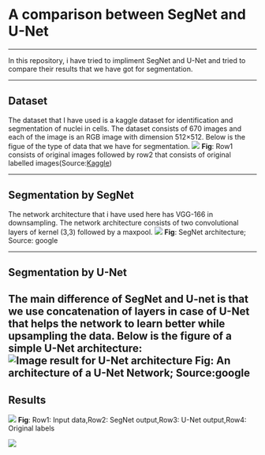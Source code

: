 # A comparison between SegNet and U-Net
---

In this repository, i have tried to impliment SegNet and U-Net and  tried to compare their results that we have got for segmentation.

---
## Dataset
The dataset that I have used is a kaggle dataset for identification and segmentation of nuclei in cells. The dataset consists of 670 images and each of the image is an RGB image with dimension 512×512. Below is the figue of the type of data that we have for segmentation.
**![](https://lh6.googleusercontent.com/Ngzs_qC2dUCs-fRkOOVSumBDYS8R3KI69cVdTWaQA6SxM2Qmlsh6tr39SlN5R_6kn_iV_l3xiAS6B6Lwvl96LL_Yzwj18t3c1H0JSyzHDlt4Q7aRoD2I1qkzjgeXUDnq_HcpO5wR)**
**Fig**: Row1 consists of original images followed by row2 that consists of original labelled images(Source:[Kaggle](https://www.kaggle.com/paultimothymooney/identification-and-segmentation-of-nuclei-in-cells))

---
## Segmentation by SegNet
The network architecture that i have used here has VGG-166 in downsampling. The network architecture consists of two convolutional layers of kernel (3,3) followed by a maxpool. 
**![](https://lh3.googleusercontent.com/-owN_ZZaV_PpPvqsyGnYLChOyMP-r3TJlk7U5pQibBvtGj4FzjLlXlUKO15RNV1VGUSzUo8UV8LeM1k7lJvgXPQ-qfp_SQ-LoTnzmAGBC92xrdKXIbwHvrTmj7N2G1jLV5DFre-n)**
**Fig**: SegNet architecture; Source: google

---
## Segmentation by U-Net
The main difference of SegNet and U-net is that we use concatenation of layers in case of U-Net that helps the network to learn better while upsampling the data. Below is the figure of a simple U-Net architecture:
![Image result for U-Net architecture](https://lmb.informatik.uni-freiburg.de/people/ronneber/u-net/u-net-architecture.png)
**Fig**: An architecture of a U-Net Network; Source:google
---
## Results
![](https://www.overleaf.com/project/5d1dcc6dbb53f75109902303/file/5d2c13b24a4c0d57d252f3f7)
**Fig**: Row1: Input data,Row2: SegNet output,Row3: U-Net output,Row4: Original labels

**![](https://lh5.googleusercontent.com/4rRQVClcGvy0PuSb05USTuJ6pjCkXc1GwfOqDDxEgcWaepppmSmWJEriuKJp4iCDx1W2Hu84eYAf7t3PwraxCCcWi0LYNLG3M56kycVKyWqEhimPRByle-mrigZkEz2t7gro3aoa)**
